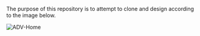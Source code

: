 The purpose of this repository is to attempt to clone and design according to the image below.

![ADV-Home](https://github.com/codeBusch/pizza-order-website/assets/65763925/e76e1dce-a61b-4dd4-b74b-20c32a690af3)
